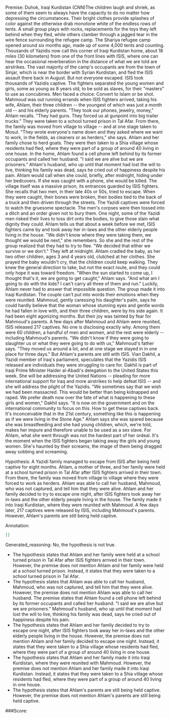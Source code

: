 
Premise:
Duhok, Iraqi Kurdistan (CNN)The children laugh and shriek, as some of them seem to always have the capacity to do no matter how depressing the circumstances. Their bright clothes provide splashes of color against the otherwise drab monotone white of the endless rows of tents. A small group plays with rocks, replacements for the toys they left behind when they fled, while others clamber through a jagged tear in the wire fence surrounding the refugee camp. The Shariya refugee camp opened around six months ago, made up of some 4,000 tents and counting. Thousands of Yazidis now call this corner of Iraqi Kurdistan home, about 18 miles (30 kilometers) from one of the front lines with ISIS, where one can hear the occasional reverberation in the distance of what we are told are airstrikes. The vast majority of the camp's occupants are from the town of Sinjar, which is near the border with Syrian Kurdistan, and fled the ISIS assault there back in August. But not everyone escaped. ISIS took thousands of Yazidis captive. The fighters separated the young women and girls, some as young as 8 years old, to be sold as slaves, for their "masters" to use as concubines. Men faced a choice: Convert to Islam or be shot. Mahmoud was out running errands when ISIS fighters arrived, taking his wife, Ahlam, their three children -- the youngest of which was just a month old -- and his elderly parents. "They took our phones, jewelry, money," Ahlam recalls. "They had guns. They forced us at gunpoint into big trailer trucks." They were taken to a school turned prison in Tal Afar. From there, the family was moved from village to village -- and at one stage taken to Mosul. "They wrote everyone's name down and they asked where we want to work, in the fields, as cleaners or as herders," she says. Ahlam and her family chose to herd goats. They were then taken to a Shia village whose residents had fled, where they were part of a group of around 40 living in one house. In the home, Ahlam found a cell phone left behind by its former occupants and called her husband. "I said we are alive but we are prisoners." Ahlam's husband, who up until that moment had lost the will to live, thinking his family was dead, says he cried out of happiness despite his pain. Ahlam would call when she could, briefly, after midnight, hiding under her bedcovers. If she was caught with a phone, she would be killed. The village itself was a massive prison, its entrances guarded by ISIS fighters. She recalls that two men, in their late 40s or 50s, tried to escape. When they were caught, their bones were broken, their bodies tied to the back of a truck and then driven through the streets. The Yazidi captives were forced to watch the gruesome spectacle. The men's corpses were then tossed into a ditch and an order given not to bury them. One night, some of the Yazidi men risked their lives to toss dirt onto the bodies, to give those slain what dignity they could. Ahlam tells us that about a week before we met, ISIS fighters came by and took away her in-laws and the other elderly people living in the house. "We didn't know where they were taking them, we thought we would be next," she remembers. So she and the rest of the group realized that they had to try to flee. "We decided that either we survive or we don't." They left at midnight. Ahlam cradled the baby, as her two other children, ages 3 and 4 years old, clutched at her clothes. She prayed the baby wouldn't cry, that the children could keep walking. They knew the general direction to take, but not the exact route, and they could only hope it was toward freedom. "When the sun started to come up, I thought that's it, we are going to get caught," Ahlam says. "And what am I going to do with the kids?  I can't carry all three of them and run." Luckily, Ahlam never had to answer that impossible question. The group made it into Iraqi Kurdistan. The couple can't put into words their emotions when they were reunited. Mahmoud, gently caressing his daughter's palm, says he could hardly believe that the woman whose stunning eyes and gentle words he had fallen in love with, and their three children, were by his side again. It had been eight agonizing months. But their joy was tainted by fear for Mahmoud's parents. A few days after Mahmoud and Ahlam were reunited, ISIS released 217 captives. No one is disclosing exactly why. Among them were 60 children, a handful of men and women, and the rest were elderly -- including Mahmoud's parents. "We didn't know if they were going to slaughter us or what they were going to do with us," Mahmoud's father says. "They moved us around a lot, and at one stage we stayed in in one place for three days." But Ahlam's parents are still with ISIS. Vian Dakhil, a Yazidi member of Iraq's parliament, speculates that the Yazidis ISIS released are individuals they were struggling to care for. Dakhil is part of Iraqi Prime Minister Haider al-Abadi's delegation to the United States this week. She will be addressing the United Nations -- pleading for more international support for Iraq and more airstrikes to help defeat ISIS -- and she will address the plight of the Yazidis. "We sometimes say that we wish we had been massacred. This would be better than being kidnapped and raped. We prefer death now over the fate of what is happening to these girls and women," Dakhil says. "It is now on the government and on the international community to focus on this. How to get these captives back. It's inconceivable that in the 21st century, something like this is happening as if we were living in the Stone Age." Ahlam says she was spared because she was breastfeeding and she had young children, which, we're told, makes her impure and therefore unable to be used as a sex slave. For Ahlam, what she went through was not the hardest part of her ordeal. It's the moment when the ISIS fighters began taking away the girls and young women. She's haunted by their screams, the image of them being dragged away sobbing and screaming.


Hypothesis:
A Yazidi family managed to escape from ISIS after being held captive for eight months. Ahlam, a mother of three, and her family were held at a school turned prison in Tal Afar after ISIS fighters arrived in their town. From there, the family was moved from village to village where they were forced to work as herders. Ahlam was able to call her husband, Mahmoud, who was not captured, and tell him that they were alive. Ahlam and her family decided to try to escape one night, after ISIS fighters took away her in-laws and the other elderly people living in the house. The family made it into Iraqi Kurdistan, where they were reunited with Mahmoud. A few days later, 217 captives were released by ISIS, including Mahmoud's parents. However, Ahlam's parents are still being held captive.

Annotation:
```json
[]
```

Generated_reasoning:
No, the hypothesis is not true. 
- The hypothesis states that Ahlam and her family were held at a school turned prison in Tal Afar after ISIS fighters arrived in their town. However, the premise does not mention Ahlam and her family were held at a school turned prison. Instead, it states that they were taken to a school turned prison in Tal Afar. 
- The hypothesis states that Ahlam was able to call her husband, Mahmoud, who was not captured, and tell him that they were alive. However, the premise does not mention Ahlam was able to call her husband. The premise states that Ahlam found a cell phone left behind by its former occupants and called her husband. "I said we are alive but we are prisoners." Mahmoud's husband, who up until that moment had lost the will to live, thinking his family was dead, says he cried out of happiness despite his pain. 
- The hypothesis states that Ahlam and her family decided to try to escape one night, after ISIS fighters took away her in-laws and the other elderly people living in the house. However, the premise does not mention Ahlam and her family decided to escape one night. Instead, it states that they were taken to a Shia village whose residents had fled, where they were part of a group of around 40 living in one house. 
- The hypothesis states that Ahlam and her family made it into Iraqi Kurdistan, where they were reunited with Mahmoud. However, the premise does not mention Ahlam and her family made it into Iraqi Kurdistan. Instead, it states that they were taken to a Shia village whose residents had fled, where they were part of a group of around 40 living in one house. 
- The hypothesis states that Ahlam's parents are still being held captive. However, the premise does not mention Ahlam's parents are still being held captive.

###Score:
